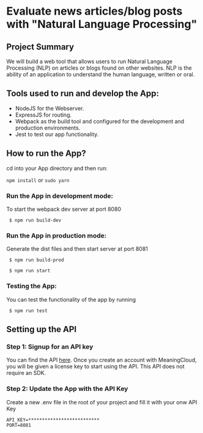 # Evaluate news articles/blog posts with "Natural Language Processing"

## Project Summary

We will build a web tool that allows users to run Natural Language Processing (NLP) on articles or blogs found on other websites. NLP is the ability of an application to understand the human language, written or oral.

## Tools used to run and develop the App:
* NodeJS for the Webserver.
* ExpressJS for routing.
* Webpack as the build tool and configured for the development and production environments.
* Jest to test our app functionality.


## How to run the App?
cd into your App directory and then run:

`npm install` or `sudo yarn`

### Run the App in development mode:
To start the webpack dev server at port 8080

` $ npm run build-dev`

### Run the App in production mode:
Generate the dist files and then start server at port 8081

` $ npm run build-prod`

` $ npm run start`

### Testing the App:
You can test the functionality of the app by running

` $ npm run test`

## Setting up the API

### Step 1: Signup for an API key
You can find the API [here](https://www.meaningcloud.com/developer/sentiment-analysis). Once you create an account with MeaningCloud, you will be given a license key to start using the API. This API does not require an SDK.

### Step 2: Update the App with the API Key
Create a new .env file in the root of your project and  fill it with your onw API Key
```
API_KEY=**************************
PORT=8081
```
